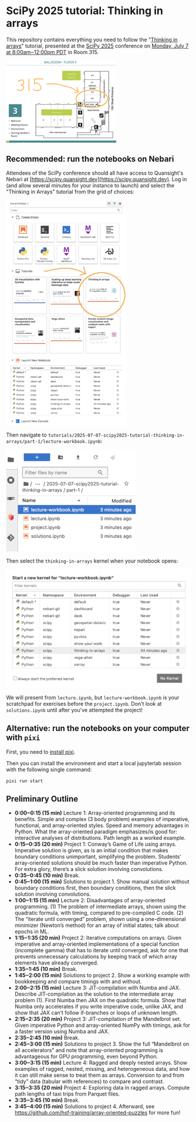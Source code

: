 # SciPy 2025 tutorial: Thinking in arrays

This repository contains everything you need to follow the "[Thinking in arrays](https://cfp.scipy.org/scipy2025/talk/MP7C33/)" tutorial, presented at the [SciPy 2025](https://www.scipy2025.scipy.org/) conference on [Monday, July 7 at 8:00am‒12:00pm PDT](https://www.scipy2025.scipy.org/schedule) in Room 315.

<img src="img/conference-room-315.png" style="width: 300px; max-width: 100%;">

## Recommended: run the notebooks on Nebari

Attendees of the SciPy conference should all have access to Quansight's Nebari at [https://scipy.quansight.dev](https://scipy.quansight.dev). Log in (and allow several minutes for your instance to launch) and select the "Thinking in Arrays" tutorial from the grid of choices:

<img src="img/nebari-panel.png" style="width: 328px; max-width: 100%;">

Then navigate to `tutorials/2025-07-07-scipy2025-tutorial-thinking-in-arrays/part-1/lecture-workbook.ipynb`:

<img src="img/nebari-first-notebook.png" style="width: 353px; max-width: 100%;">

Then select the `thinking-in-arrays` kernel when your notebook opens:

<img src="img/nebari-select-kernel.png" style="width: 653px; max-width: 100%;">

We will present from `lecture.ipynb`, but `lecture-workbook.ipynb` is your scratchpad for exercises before the `project.ipynb`. Don't look at `solutions.ipynb` until after you've attempted the project!

## Alternative: run the notebooks on your computer with `pixi`

First, you need to [install pixi](https://pixi.sh/latest/installation/).

Then you can install the environment and start a local jupyterlab session with the following single command:
```shell
pixi run start
```

## Preliminary Outline

* **0:00‒0:15 (15 min)** Lecture 1: Array-oriented programming and its benefits. Simple and complex (3 body problem) examples of imperative, functional, and array-oriented styles. Speed and memory advantages in Python. What the array-oriented paradigm emphasizes/is good for: interactive analyses of distributions. Path length as a worked example.
* **0:15‒0:35 (20 min)** Project 1: Conway’s Game of Life using arrays. Imperative solution is given, as is an initial condition that makes boundary conditions unimportant, simplifying the problem. Students’ array-oriented solutions should be much faster than imperative Python. For extra glory, there’s a slick solution involving convolutions.
* **0:35‒0:45 (10 min)** Break.
* **0:45‒1:00 (15 min)** Solutions to project 1. Show manual solution without boundary conditions first, then boundary conditions, then the slick solution involving convolutions.
* **1:00‒1:15 (15 min)** Lecture 2: Disadvantages of array-oriented programming. (1) The problem of intermediate arrays, shown using the quadratic formula, with timing, compared to pre-compiled C code. (2) The “iterate until converged” problem, shown using a one-dimensional minimizer (Newton’s method) for an array of initial states; talk about epochs in ML.
* **1:15‒1:35 (20 min)** Project 2: Iterative computations on arrays. Given imperative and array-oriented implementations of a special function (incomplete gamma) that has to iterate until converged, ask for one that prevents unnecessary calculations by keeping track of which array elements have already converged.
* **1:35‒1:45 (10 min)** Break.
* **1:45‒2:00 (15 min)** Solutions to project 2. Show a working example with bookkeeping and compare timings with and without.
* **2:00‒2:15 (15 min)** Lecture 3: JIT-compilation with Numba and JAX. Describe JIT-compilation as the solution to the intermediate array problem (1). First Numba then JAX on the quadratic formula. Show that Numba only accelerates if you write imperative code, unlike JAX, and show that JAX can’t follow if-branches or loops of unknown length.
* **2:15‒2:35 (20 min)** Project 3: JIT-compilation of the Mandelbrot set. Given imperative Python and array-oriented NumPy with timings, ask for a faster version using Numba and JAX.
* **2:35‒2:45 (10 min)** Break.
* **2:45‒3:00 (15 min)** Solutions to project 3. Show the full “Mandelbrot on all accelerators” and note that array-oriented programming is advantageous for GPU programming, even beyond Python.
* **3:00‒3:15 (15 min)** Lecture 4: Ragged and deeply nested arrays. Show examples of ragged, nested, missing, and heterogeneous data, and how it can still make sense to treat them as arrays. Conversion to and from “tidy” data (tabular with references) to compare and contrast.
* **3:15‒3:35 (20 min)** Project 4: Exploring data in ragged arrays. Compute path lengths of taxi trips from Parquet files.
* **3:35‒3:45 (10 min)** Break.
* **3:45‒4:00 (15 min)** Solutions to project 4. Afterward, see https://github.com/hsf-training/array-oriented-puzzles for more fun!

